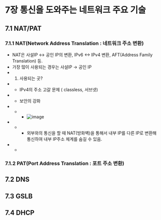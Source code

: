 # 7장 통신을 도와주는 네트워크 주요 기술

## 7.1 NAT/PAT
### 7.1.1 NAT(Network Address Translation : 네트워크 주소 변환)
+ NAT은 사설IP <-> 공인 IP의 변환, IPv6 <-> IPv4 변환, AFT(Address Family Translation) 등.
+ 가장 많이 사용되는 경우는 사설IP -> 공인 IP
+ 1) 사용되는 곳?
+ + IPv4의 주소 고갈 문제 ( classless, 서브넷)
+ + 보안의 강화
+ + + ![image](https://user-images.githubusercontent.com/54886969/159718689-79d84575-905c-4810-85f8-cc2252be71a2.png)
+ + + 외부와의 통신을 할 때 NAT(방화벽)을 통해서 내부 IP를 다른 IP로 변환해 통신하여 내부 IP주소 체계를 숨길 수 있음.
+ + 
### 7.1.2 PAT(Port Address Translation : 포트 주소 변환) 
## 7.2 DNS
## 7.3 GSLB
## 7.4 DHCP
